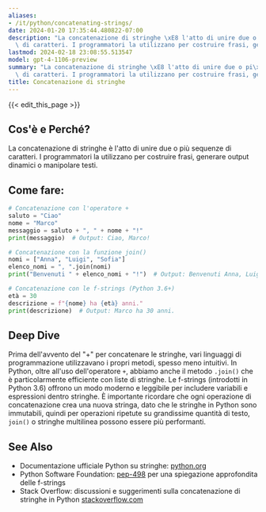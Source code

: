```yaml
---
aliases:
- /it/python/concatenating-strings/
date: 2024-01-20 17:35:44.480822-07:00
description: "La concatenazione di stringhe \xE8 l'atto di unire due o pi\xF9 sequenze\
  \ di caratteri. I programmatori la utilizzano per costruire frasi, generare output\u2026"
lastmod: 2024-02-18 23:08:55.513547
model: gpt-4-1106-preview
summary: "La concatenazione di stringhe \xE8 l'atto di unire due o pi\xF9 sequenze\
  \ di caratteri. I programmatori la utilizzano per costruire frasi, generare output\u2026"
title: Concatenazione di stringhe
---
```


{{< edit_this_page >}}

## Cos'è e Perché?

La concatenazione di stringhe è l'atto di unire due o più sequenze di caratteri. I programmatori la utilizzano per costruire frasi, generare output dinamici o manipolare testi.

## Come fare:

```Python
# Concatenazione con l'operatore +
saluto = "Ciao"
nome = "Marco"
messaggio = saluto + ", " + nome + "!"
print(messaggio)  # Output: Ciao, Marco!

# Concatenazione con la funzione join()
nomi = ["Anna", "Luigi", "Sofia"]
elenco_nomi = ", ".join(nomi)
print("Benvenuti " + elenco_nomi + "!")  # Output: Benvenuti Anna, Luigi, Sofia!

# Concatenazione con le f-strings (Python 3.6+)
età = 30
descrizione = f"{nome} ha {età} anni."
print(descrizione)  # Output: Marco ha 30 anni.
```

## Deep Dive

Prima dell'avvento del "+" per concatenare le stringhe, vari linguaggi di programmazione utilizzavano i propri metodi, spesso meno intuitivi. In Python, oltre all'uso dell'operatore `+`, abbiamo anche il metodo `.join()` che è particolarmente efficiente con liste di stringhe. Le f-strings (introdotti in Python 3.6) offrono un modo moderno e leggibile per includere variabili e espressioni dentro stringhe. È importante ricordare che ogni operazione di concatenazione crea una nuova stringa, dato che le stringhe in Python sono immutabili, quindi per operazioni ripetute su grandissime quantità di testo, `join()` o stringhe multilinea possono essere più performanti.

## See Also

- Documentazione ufficiale Python su stringhe: [python.org](https://docs.python.org/3/library/string.html)
- Python Software Foundation: [pep-498](https://www.python.org/dev/peps/pep-0498/) per una spiegazione approfondita delle f-strings
- Stack Overflow: discussioni e suggerimenti sulla concatenazione di stringhe in Python [stackoverflow.com](https://stackoverflow.com/questions/tagged/string-concatenation+python)
